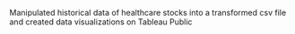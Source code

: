 Manipulated historical data of healthcare stocks into a transformed csv file and created data visualizations on Tableau Public
